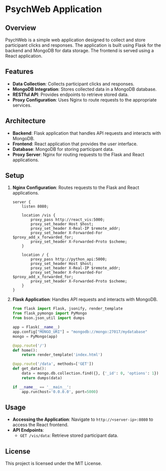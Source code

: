 # PsychWeb Application

## Overview

PsychWeb is a simple web application designed to collect and store participant clicks and responses. The application is built using Flask for the backend and MongoDB for data storage. The frontend is served using a React application.

## Features

- **Data Collection**: Collects participant clicks and responses.
- **MongoDB Integration**: Stores collected data in a MongoDB database.
- **RESTful API**: Provides endpoints to retrieve stored data.
- **Proxy Configuration**: Uses Nginx to route requests to the appropriate services.

## Architecture

- **Backend**: Flask application that handles API requests and interacts with MongoDB.
- **Frontend**: React application that provides the user interface.
- **Database**: MongoDB for storing participant data.
- **Proxy Server**: Nginx for routing requests to the Flask and React applications.

## Setup

1. **Nginx Configuration**: Routes requests to the Flask and React applications.
    ```properties
    server {
        listen 8080;

        location /vis {
            proxy_pass http://react_vis:5000;
            proxy_set_header Host $host;
            proxy_set_header X-Real-IP $remote_addr;
            proxy_set_header X-Forwarded-For $proxy_add_x_forwarded_for;
            proxy_set_header X-Forwarded-Proto $scheme;
        }

        location / {
            proxy_pass http://python_api:5000;
            proxy_set_header Host $host;
            proxy_set_header X-Real-IP $remote_addr;
            proxy_set_header X-Forwarded-For $proxy_add_x_forwarded_for;
            proxy_set_header X-Forwarded-Proto $scheme;
        }
    }
    ```

2. **Flask Application**: Handles API requests and interacts with MongoDB.
    ```python
    from flask import Flask, jsonify, render_template
    from flask_pymongo import PyMongo
    from bson.json_util import dumps

    app = Flask(__name__)
    app.config["MONGO_URI"] = "mongodb://mongo:27017/mydatabase"
    mongo = PyMongo(app)

    @app.route('/')
    def home():
        return render_template('index.html')

    @app.route('/data', methods=['GET'])
    def get_data():
        data = mongo.db.collection.find({}, {'_id': 0, 'options': 1})
        return dumps(data)

    if __name__ == '__main__':
        app.run(host='0.0.0.0', port=5000)
    ```

## Usage

- **Accessing the Application**: Navigate to `http://<server-ip>:8080` to access the React frontend.
- **API Endpoints**:
  - `GET /vis/data`: Retrieve stored participant data.

## License

This project is licensed under the MIT License.